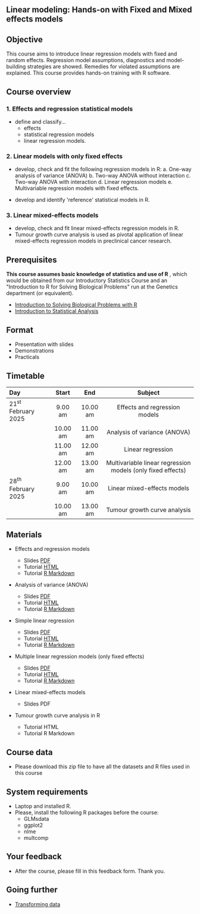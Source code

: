 ## Linear modeling: Hands-on with Fixed and Mixed effects models
 
## Objective

This course aims to introduce linear regression models with fixed and random effects. 
Regression model assumptions, diagnostics and model-building strategies are showed. 
Remedies for violated assumptions are explained. This course provides hands-on training 
with R software.


## Course overview

### 1. Effects and regression statistical models

- define and classify...
  + effects
  + statistical regression models
  + linear regression models.

### 2. Linear models with only fixed effects

* develop, check and fit the following regression models in R:
  a. One-way analysis of variance (ANOVA)
  b. Two-way ANOVA without interaction
  c. Two-way ANOVA with interaction
  d. Linear regression models
  e. Multivariable regression models with fixed effects.

* develop and identify 'reference' statistical models in R.

### 3. Linear mixed-effects models

* develop, check and fit linear mixed-effects regression models in R.
* Tumour growth curve analysis is used as pivotal application of linear mixed-effects 
regression models in preclinical cancer research.


## Prerequisites

**This course assumes basic knowledge of statistics and use of R** , which would be obtained from our Introductory Statistics Course and an 
"Introduction to R for Solving Biological Problems" run at the Genetics department (or equivalent).

  * [Introduction to Solving Biological Problems with R](http://cambiotraining.github.io/r-intro/)
  * [Introduction to Statistical Analysis](http://bioinformatics-core-shared-training.github.io/IntroductionToStats/)


## Format

* Presentation with slides
* Demonstrations
* Practicals

## Timetable

|Day|Start|End|Subject|
|:-------------|:-------:|:-------:|:--------------------------------------------:|
|21<sup>st</sup> February 2025|9.00 am|10.00 am|Effects and regression models|
||10.00 am|11.00 am|Analysis of variance (ANOVA)|
||11.00 am|12.00 am|Linear regression|
||12.00 am|13.00 am|Multivariable linear regression models (only fixed effects)|
|28<sup>th</sup> February 2025|9.00 am|10.00 am|Linear mixed-effects models|
||10.00 am|13.00 am|Tumour growth curve analysis|




## Materials 

* Effects and regression models
  * Slides [PDF](ppts/Effects_and_regression_models.pdf)
  * Tutorial [HTML](markdowns/Effects_and_regression_models.html)
  * Tutorial [R Markdown](markdowns/Effects_and_regression_models.Rmd)

* Analysis of variance (ANOVA)

  * Slides [PDF](ppts/anova_slides.pdf)
  * Tutorial [HTML](markdowns/anova.html)
  * Tutorial [R Markdown](markdowns/anova.Rmd)
  
* Simple linear regression
  * Slides [PDF](ppts/simple_regression.pdf)
  * Tutorial [HTML](markdowns/simple_regression+.html)
  * Tutorial [R Markdown](markdowns/simple_regression+.Rmd)

* Multiple linear regression models (only fixed effects)
  * Slides [PDF](ppts/multiple_regression.pdf)
  * Tutorial [HTML](markdowns/multiple_regression+.html)
  * Tutorial [R Markdown](markdowns/multiple_regression+.Rmd)
  
* Linear mixed-effects models
  * Slides PDF
  
* Tumour growth curve analysis in R
  * Tutorial HTML
  * Tutorial R Markdown
  
## Course data
* Please download this zip file to have all the datasets and R files used in this course

## System requirements
* Laptop and installed R.
* Please, install the following R packages before the course:
  * GLMsdata
  * ggplot2
  * nlme
  * multcomp
  
  
## Your feedback
* After the course, please fill in this feedback form. Thank you.


## Going further
- [Transforming data](http://rcompanion.org/handbook/I_12.html)

